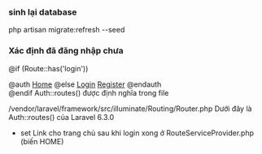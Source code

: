 ### sinh lại database
php artisan migrate:refresh --seed
### Xác định đã đăng nhập chưa 
@if (Route::has('login'))
                <div class="top-right links">
                    @auth
                        <a href="{{ url('/home') }}">Home</a>
                    @else
                        <a href="{{ route('login') }}">Login</a>
                        <a href="{{ route('register') }}">Register</a>
                    @endauth
                </div>
            @endif
Auth::routes() được định nghĩa trong file

/vendor/laravel/framework/src/illuminate/Routing/Router.php Dưới đây là Auth::routes() của Laravel 6.3.0

- set Link cho trang chủ sau khi login xong ở RouteServiceProvider.php (biến HOME)